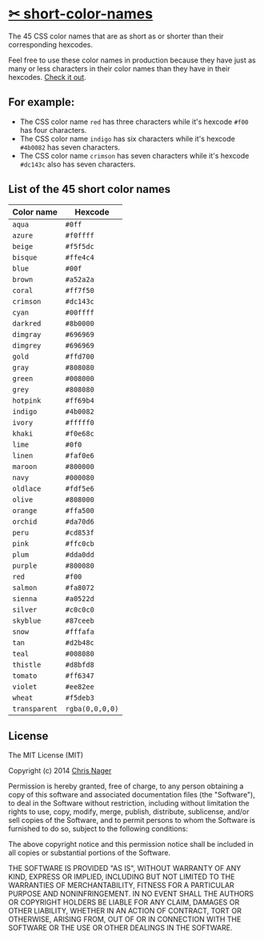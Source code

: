 # [&#9986; short-color-names](//chrisnager.github.io/short-color-names)

The 45 CSS color names that are as short as or shorter than their corresponding hexcodes.

Feel free to use these color names in production because they have just as many or less characters in their color names than they have in their hexcodes. [Check it out](//chrisnager.github.io/short-color-names).



## For example:

- The CSS color name `red` has three characters while it's hexcode `#f00` has four characters.
- The CSS color name `indigo` has six characters while it's hexcode `#4b0082` has seven characters.
- The CSS color name `crimson` has seven characters while it's hexcode `#dc143c` also has seven characters.



## List of the 45 short color names

Color name    | Hexcode
------------- | ----------
`aqua`        | `#0ff`
`azure`       | `#f0ffff`
`beige`       | `#f5f5dc`
`bisque`      | `#ffe4c4`
`blue`        | `#00f`
`brown`       | `#a52a2a`
`coral`       | `#ff7f50`
`crimson`     | `#dc143c`
`cyan`        | `#00ffff`
`darkred`     | `#8b0000`
`dimgray`     | `#696969`
`dimgrey`     | `#696969`
`gold`        | `#ffd700`
`gray`        | `#808080`
`green`       | `#008000`
`grey`        | `#808080`
`hotpink`     | `#ff69b4`
`indigo`      | `#4b0082`
`ivory`       | `#fffff0`
`khaki`       | `#f0e68c`
`lime`        | `#0f0`
`linen`       | `#faf0e6`
`maroon`      | `#800000`
`navy`        | `#000080`
`oldlace`     | `#fdf5e6`
`olive`       | `#808000`
`orange`      | `#ffa500`
`orchid`      | `#da70d6`
`peru`        | `#cd853f`
`pink`        | `#ffc0cb`
`plum`        | `#dda0dd`
`purple`      | `#800080`
`red`         | `#f00`
`salmon`      | `#fa8072`
`sienna`      | `#a0522d`
`silver`      | `#c0c0c0`
`skyblue`     | `#87ceeb`
`snow`        | `#fffafa`
`tan`         | `#d2b48c`
`teal`        | `#008080`
`thistle`     | `#d8bfd8`
`tomato`      | `#ff6347`
`violet`      | `#ee82ee`
`wheat`       | `#f5deb3`
`transparent` | `rgba(0,0,0,0)`



## License

The MIT License (MIT)

Copyright (c) 2014 [Chris Nager](//twitter.com/chrisnager)

Permission is hereby granted, free of charge, to any person obtaining a copy
of this software and associated documentation files (the "Software"), to deal
in the Software without restriction, including without limitation the rights
to use, copy, modify, merge, publish, distribute, sublicense, and/or sell
copies of the Software, and to permit persons to whom the Software is
furnished to do so, subject to the following conditions:

The above copyright notice and this permission notice shall be included in all
copies or substantial portions of the Software.

THE SOFTWARE IS PROVIDED "AS IS", WITHOUT WARRANTY OF ANY KIND, EXPRESS OR
IMPLIED, INCLUDING BUT NOT LIMITED TO THE WARRANTIES OF MERCHANTABILITY,
FITNESS FOR A PARTICULAR PURPOSE AND NONINFRINGEMENT. IN NO EVENT SHALL THE
AUTHORS OR COPYRIGHT HOLDERS BE LIABLE FOR ANY CLAIM, DAMAGES OR OTHER
LIABILITY, WHETHER IN AN ACTION OF CONTRACT, TORT OR OTHERWISE, ARISING FROM,
OUT OF OR IN CONNECTION WITH THE SOFTWARE OR THE USE OR OTHER DEALINGS IN THE
SOFTWARE.
